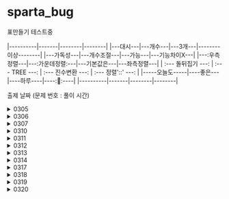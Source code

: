 # sparta_bug

표만들기 테스트중


|----------|-------|--------|--------|
|---대시---|---개수---|---3개---|--------이상--------|
|---가독성---|---개수조절---|---가능---|---기능차이X---|
|---:우측정렬---|---:가운데정렬:---|---기본값은---|---좌측정렬---|
| :--- 돌뒤집기 ---: | :--- TREE ---: | :--- 진수변환 ---: | :--- 정렬'::' ---: |
|-----오늘도-----|----좋은---|----하루----|----:🌻:----|
|----------|-------|--------|--------|






출제 날짜
(문제 번호 : 풀이 시간)


<details>
<summary>
0305
</summary>
[SWEA]

2072. 홀수만 더하기 : 0305 
  
2071. 평균값 구하기 : 0305
        
1983. 조교의 성적 매기기 : 0305 ~ 0306 16:28
        
1959. 두 개의 숫자열 : 0306 15:58 ~ 17:25 
</details>

<details>
<summary>
0306
</summary>
[SWEA]
  
1945. 간단한 소인수분해 : 0307 03:45 ~ 04:35

1288. 새로운 불면증 치료법 : 0306 17:36~18:00, 21:04 ~ 21:53
      
2805. 농작물 수확하기 : 0307 04:47 ~ 04:59, 05:15 ~ 05:45, 16:?? ~ 17:27
        
1289. 원재의 메모리 복구하기 : 0308 20:21~21:53
</details>

<details>
<summary>
0307
</summary>
[SWEA]

20396. 돌뒤집기게임1 : 0310 14:11 ~ 15:58
  
20397. 돌뒤집기게임2 : 0310 16:31~ 17:20 , 0311 14:00
         
1974. 스도쿠검증 : 0311 1704, 0312 0524
        

</details>

<details>
<summary>
0310
</summary>
[SWEA]
  
5789. 현주의 상자바꾸기 : 0310 11:? ~12:25
  
12004. 구구단1 : 0315 02:27~02:47
         
4615.재미있는 오셀로 게임 : 0315 03:02~03:40 / 0317 12:20 재시작

1220. Magnetic : 0313 22:07 ~ 0315 02:03
        

</details>

<details>
<summary>
0311
</summary>
[SWEA]
  
9490. 풍선팡:
  
16268. 풍선팡2:
         
10760. 우주선 착륙

9489. 고대유적:
        

</details>

<details>
<summary>
0312
</summary>
[SWEA]

10761. 신뢰 :

</details>

<details>
<summary>
0313
</summary>
[SWEA]

4014. 모의sw역량테스트 활주로건설 :

</details>

<details>
<summary>
0314
</summary>
[SWEA]

1860. 진기의 최고급 붕어빵 :

</details>


<details>
<summary>
0317
</summary>
[백준]

8393. 합 : 0317 23:06~23:10

10818. 최소, 최대 : 0317 23:17~23:36


</details>

<details>
<summary>
0318
</summary>
[백준]

17608. 막대기 : 0318 14:10~15:15


</details>

<details>
<summary>
0319
</summary>
[백준]

21756. 지우개 : 0319 14:48~16:50 / ~17:46


</details>

<details>
<summary>
0320
</summary>
[SWEA]

5185. 1일차 이진수 : 0321 17:40~18:40

9386. 연속한 1의 개수 :0321 07:00~07:24


</details>






